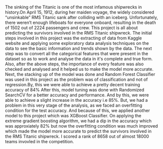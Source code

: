 The sinking of the Titanic is one of the most infamous shipwrecks in history.On April 15, 1912, during her maiden voyage, the widely considered “unsinkable” RMS Titanic sank after colliding with an iceberg. 
Unfortunately, there weren’t enough lifeboats for everyone onboard, resulting in the death of 1502 out of 2224 passengers and crew.
This project is all about predicting the survivors involved in the RMS Titanic shipwreck.
The initial steps involved in this project was the extracting of data from Kaggle website and applying some exploratory data analysis techniques on the data to see the basic information and trends shown by the data.
The next step was to convert all the categorical features that were present in the dataset so as to work and analyse the data in it's complete and true form.
Also, after the above steps, the importance of every feature was also checked and analysed and it helped us to make the model more accurate.
Next, the stacking up of the model was done and Random Forest Classifier was used in this project as the problem was of classification and not of regression.By, this we were able to achieve a pretty decent training accuracy of 84%
After this, model tuning was done with Randomized SearchCV for a better accuracy and performance.
And by this, we were able to achieve a slight increase in the accuracy i.e 85%.
But, we had a problem in this very stage of the analysis, as we faced an overfitting condition for the test accuracy. And because of this, we applied another model to this project which was XGBoost Classifier.
On applying the extreme gradient boosting algorithm, we had a dip in the accuracy which was approxiately 82% but now the overfitting condition was much improved which made the model more accurate to predict the survivors involved in the RMS Titanic shipwreck.
I scored a rank of 8658 out of almost 18000 teams invovled in the competition.
